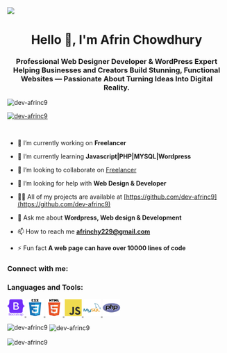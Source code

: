 
<img src="https://i.ibb.co/jZwBSPWB/Afrin.jpg">
<h1 align="center">Hello 👋, I'm Afrin Chowdhury</h1>
<h3 align="center">Professional Web Designer Developer & WordPress Expert Helping Businesses and Creators Build Stunning, Functional Websites — Passionate About Turning Ideas Into Digital Reality.</h3>

<p align="left"> <img src="https://komarev.com/ghpvc/?username=dev-afrinc9&label=Profile%20views&color=0e75b6&style=flat" alt="dev-afrinc9" /> </p>

<p align="left"> <a href="https://github.com/ryo-ma/github-profile-trophy"><img src="https://github-profile-trophy.vercel.app/?username=dev-afrinc9" alt="dev-afrinc9" /></a> </p>

<p align="left"> <a href="https://twitter.com/" target="blank"><img src="https://img.shields.io/twitter/follow/?logo=twitter&style=for-the-badge" alt="" /></a> </p>

- 🔭 I’m currently working on **Freelancer**

- 🌱 I’m currently learning **Javascript|PHP|MYSQL|Wordpress**

- 👯 I’m looking to collaborate on [Freelancer](https://www.freelancer.com/u/afrinc9)

- 🤝 I’m looking for help with **Web Design & Developer**

- 👨‍💻 All of my projects are available at [https://github.com/dev-afrinc9](https://github.com/dev-afrinc9)

- 💬 Ask me about **Wordpress, Web design & Development**

- 📫 How to reach me **afrinchy229@gmail.com**

- ⚡ Fun fact **A web page can have over 10000 lines of code**

<h3 align="left">Connect with me:</h3>
<p align="left">
</p>

<h3 align="left">Languages and Tools:</h3>
<p align="left"> <a href="https://getbootstrap.com" target="_blank" rel="noreferrer"> <img src="https://raw.githubusercontent.com/devicons/devicon/master/icons/bootstrap/bootstrap-plain-wordmark.svg" alt="bootstrap" width="40" height="40"/> </a> <a href="https://www.w3schools.com/css/" target="_blank" rel="noreferrer"> <img src="https://raw.githubusercontent.com/devicons/devicon/master/icons/css3/css3-original-wordmark.svg" alt="css3" width="40" height="40"/> </a> <a href="https://www.w3.org/html/" target="_blank" rel="noreferrer"> <img src="https://raw.githubusercontent.com/devicons/devicon/master/icons/html5/html5-original-wordmark.svg" alt="html5" width="40" height="40"/> </a> <a href="https://developer.mozilla.org/en-US/docs/Web/JavaScript" target="_blank" rel="noreferrer"> <img src="https://raw.githubusercontent.com/devicons/devicon/master/icons/javascript/javascript-original.svg" alt="javascript" width="40" height="40"/> </a> <a href="https://www.mysql.com/" target="_blank" rel="noreferrer"> <img src="https://raw.githubusercontent.com/devicons/devicon/master/icons/mysql/mysql-original-wordmark.svg" alt="mysql" width="40" height="40"/> </a> <a href="https://www.php.net" target="_blank" rel="noreferrer"> <img src="https://raw.githubusercontent.com/devicons/devicon/master/icons/php/php-original.svg" alt="php" width="40" height="40"/> </a> </p>

<p><img align="left" src="https://github-readme-stats.vercel.app/api/top-langs?username=dev-afrinc9&show_icons=true&locale=en&layout=compact" alt="dev-afrinc9" /></p>

<p>&nbsp;<img align="center" src="https://github-readme-stats.vercel.app/api?username=dev-afrinc9&show_icons=true&locale=en" alt="dev-afrinc9" /></p>

<p><img align="center" src="https://github-readme-streak-stats.herokuapp.com/?user=dev-afrinc9&" alt="dev-afrinc9" /></p>
